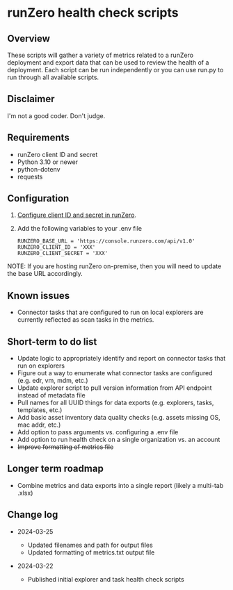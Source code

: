 # runZero health check scripts

## Overview
These scripts will gather a variety of metrics related to a runZero deployment and export data that can be used to review the health of a deployment. Each script can be run independently or you can use run.py to run through all available scripts. 

## Disclaimer
I'm not a good coder. Don't judge.

## Requirements
* runZero client ID and secret
* Python 3.10 or newer
* python-dotenv
* requests

## Configuration
1. [Configure client ID and secret in runZero](https://help.runzero.com/docs/leveraging-the-api/#api-client-credentials).
1. Add the following variables to your .env file

    ```
    RUNZERO_BASE_URL = 'https://console.runzero.com/api/v1.0'
    RUNZERO_CLIENT_ID = 'XXX'
    RUNZERO_CLIENT_SECRET = 'XXX'
    ```

  NOTE: If you are hosting runZero on-premise, then you will need to update the base URL accordingly. 

## Known issues
* Connector tasks that are configured to run on local explorers are currently reflected as scan tasks in the metrics.

## Short-term to do list
* Update logic to appropriately identify and report on connector tasks that run on explorers
* Figure out a way to enumerate what connector tasks are configured (e.g. edr, vm, mdm, etc.)
* Update explorer script to pull version information from API endpoint instead of metadata file
* Pull names for all UUID things for data exports (e.g. explorers, tasks, templates, etc.)
* Add basic asset inventory data quality checks (e.g. assets missing OS, mac addr, etc.)
* Add option to pass arguments vs. configuring a .env file
* Add option to run health check on a single organization vs. an account
* ~~Improve formatting of metrics file~~

## Longer term roadmap
* Combine metrics and data exports into a single report (likely a multi-tab .xlsx)

## Change log
* 2024-03-25
  * Updated filenames and path for output files
  * Updated formatting of metrics.txt output file

* 2024-03-22
  * Published initial explorer and task health check scripts